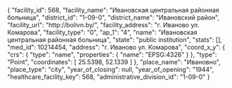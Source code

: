 {
    "facility_id": 568,
    "facility_name": "Ивановская центральная районная больница",
    "district_id": "1-09-0",
    "district_name": "Ивановский район",
    "facility_url": "http:\/\/bolivn.by\/",
    "facility_address": "г. Иваново ул. Комарова",
    "facility_type": "0",
    "ap_1": "4",
    "name": "Ивановская центральная районная больница",
    "state": "public institution",
    "stats": [],
    "med_id": 10214454,
    "address": "г. Иваново ул. Комарова",
    "coord_x_y": {
        "crs": {
            "type": "name",
            "properties": {
                "name": "EPSG:4326"
            }
        },
        "type": "Point",
        "coordinates": [
            25.5398,
            52.1339
        ]
    },
    "place_name": "Ивановно",
    "place_type": "city",
    "year_of_closing": null,
    "year_of_opening": "1944",
    "healthcare_facility_key": 568,
    "administrative_division_id": "1-09-0"
}